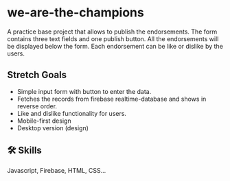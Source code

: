 # we-are-the-champions

A practice base project that allows to publish the endorsements. The form contains three text fields and one publish button. All the endorsements will be displayed below the form. Each endorsement can be like or dislike by the users.

## Stretch Goals

- Simple input form with button to enter the data.
- Fetches the records from firebase realtime-database and shows in reverse order.
- Like and dislike functionality for users.
- Mobile-first design
- Desktop version (design)

## 🛠 Skills
Javascript, Firebase, HTML, CSS...

